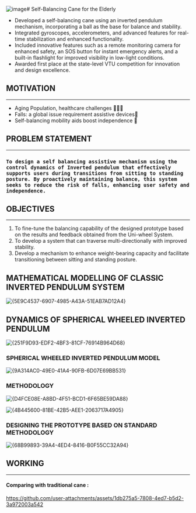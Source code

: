 ![image](https://github.com/user-attachments/assets/cec00a84-0d90-4717-84bf-c0ab16029460)# Self-Balancing Cane for the Elderly
* Developed a self-balancing cane using an inverted pendulum mechanism, incorporating a ball as the base for balance and stability.
* Integrated gyroscopes, accelerometers, and advanced features for real-time stabilization and enhanced functionality.
* Included innovative features such as a remote monitoring camera for enhanced safety, an SOS button for instant emergency alerts, and a built-in flashlight for improved visibility in low-light conditions.
* Awarded first place at the state-level VTU competition for innovation and design excellence.

## MOTIVATION

------------

- Aging Population, healthcare challenges 👨‍🦯‍➡️
- Falls: a global issue requirement assistive devices🤕
- Self-balancing mobility aids boost independence 💪

## PROBLEM STATEMENT


------------
### ```To design a self balancing assistive mechanism using the control dynamics of Inverted pendulum that effectively supports users during transitions from sitting to standing posture. By proactively maintaining balance, this system seeks to reduce the risk of falls, enhancing user safety and independence.```


## OBJECTIVES


------------

1. To fine-tune the balancing capability of the designed prototype based on the results and feedback obtained from the Uni-wheel System.
2. To develop a system that can traverse multi-directionally with improved stability.
3. Develop a mechanism to enhance weight-bearing capacity and facilitate transitioning between sitting and standing posture.

## MATHEMATICAL MODELLING OF  CLASSIC INVERTED PENDULUM SYSTEM 


![{5E9C4537-6907-4985-A43A-51EAB7AD12A4}](https://github.com/user-attachments/assets/29c7e96c-d1dd-443f-8dec-549c68d86f56)


## DYNAMICS OF SPHERICAL WHEELED INVERTED PENDULUM

![{251F9D93-EDF2-4BF3-81CF-76914B964D68}](https://github.com/user-attachments/assets/826dcf9e-e23a-4d15-8176-14824e804d76)

### SPHERICAL WHEELED INVERTED PENDULUM MODEL

![{9A314AC0-49E0-41A4-90FB-6D07E69BB531}](https://github.com/user-attachments/assets/ef3836ff-019c-4895-8b1c-8dea5234e90b)

### METHODOLOGY

![{D4FCE08E-A8BD-4F51-BCD1-6F65BE59DA88}](https://github.com/user-attachments/assets/220bc333-4fce-4cc0-b12f-dd7546c1677f)

![{4B445600-81BE-42B5-AEE1-2063717A4905}](https://github.com/user-attachments/assets/b4577c9d-c215-4b8a-a154-b8d0e6d8d171)

### DESIGNING THE PROTOTYPE BASED ON STANDARD METHODOLOGY
![{68B99893-39A4-4ED4-8416-B0F55CC32A94}](https://github.com/user-attachments/assets/0769be20-417c-4194-b721-32ed70055d31)



## WORKING
---------
#### Comparing with traditional cane :


https://github.com/user-attachments/assets/1db275a5-7808-4ed7-b5d2-3a972003a542




